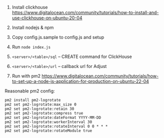 1. Install clickhouse
https://www.digitalocean.com/community/tutorials/how-to-install-and-use-clickhouse-on-ubuntu-20-04

2. Install nodejs & npm

3. Copy config.js.sample to config.js and setup

4. Run `node index.js`

5. `<server>/<table>/sql` – CREATE command for ClickHouse

6. `<server>/<table>/url` – callback url for Adjust

7. Run with pm2
https://www.digitalocean.com/community/tutorials/how-to-set-up-a-node-js-application-for-production-on-ubuntu-22-04

Reasonable pm2 config:
```
pm2 install pm2-logrotate
pm2 set pm2-logrotate:max_size 0
pm2 set pm2-logrotate:retain 30
pm2 set pm2-logrotate:compress true
pm2 set pm2-logrotate:dateFormat YYYY-MM-DD
pm2 set pm2-logrotate:workerInterval 30
pm2 set pm2-logrotate:rotateInterval 0 0 * * *
pm2 set pm2-logrotate:rotateModule true
```

